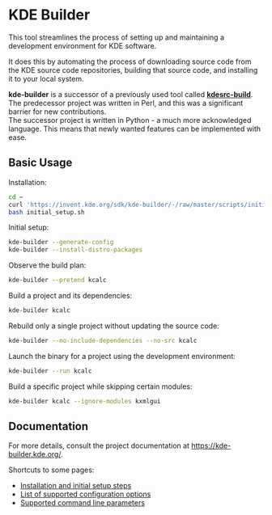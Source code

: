 <!--
SPDX-License-Identifier: CC-BY-SA-4.0
SPDX-FileCopyrightText: 2024 Andrew Shark <ashark@linuxcomp.ru>
-->

# KDE Builder

This tool streamlines the process of setting up and maintaining a development environment for KDE software.

It does this by automating the process of downloading source code from the
KDE source code repositories, building that source code, and installing it
to your local system.

**kde-builder** is a successor of a previously used tool called [**kdesrc-build**](https://invent.kde.org/sdk/kdesrc-build).  
The predecessor project was written in Perl, and this was a significant barrier for new contributions.  
The successor project is written in Python - a much more acknowledged language. This means that newly wanted features can be implemented with ease.  

## Basic Usage

Installation:

```bash
cd ~
curl 'https://invent.kde.org/sdk/kde-builder/-/raw/master/scripts/initial_setup.sh?ref_type=heads' > initial_setup.sh
bash initial_setup.sh
```

Initial setup:

```bash
kde-builder --generate-config
kde-builder --install-distro-packages
```

Observe the build plan:

```bash
kde-builder --pretend kcalc
```

Build a project and its dependencies:

```bash
kde-builder kcalc
```

Rebuild only a single project without updating the source code:

```bash
kde-builder --no-include-dependencies --no-src kcalc
```

Launch the binary for a project using the development environment:

```bash
kde-builder --run kcalc
```

Build a specific project while skipping certain modules:

```bash
kde-builder kcalc --ignore-modules kxmlgui
```

## Documentation

For more details, consult the project documentation at https://kde-builder.kde.org/.

Shortcuts to some pages:

- [Installation and initial setup steps](https://kde-builder.kde.org/en//getting-started/before-building.html#initial-setup-of-kde-builder)
- [List of supported configuration options](https://kde-builder.kde.org/en/kdesrc-buildrc/conf-options-table.html)
- [Supported command line parameters](https://kde-builder.kde.org/en/cmdline/supported-cmdline-params.html)

